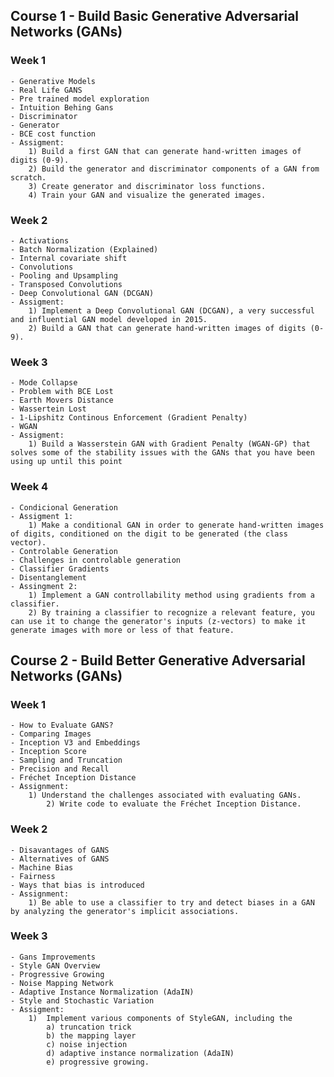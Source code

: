 ## Course 1 - Build Basic Generative Adversarial Networks (GANs)


### Week 1
	- Generative Models
	- Real Life GANS
	- Pre trained model exploration
	- Intuition Behing Gans
	- Discriminator
	- Generator
	- BCE cost function
	- Assigment:
		1) Build a first GAN that can generate hand-written images of digits (0-9).
		2) Build the generator and discriminator components of a GAN from scratch.
		3) Create generator and discriminator loss functions.
		4) Train your GAN and visualize the generated images.

### Week 2
	- Activations
	- Batch Normalization (Explained)
	- Internal covariate shift
	- Convolutions
	- Pooling and Upsampling
	- Transposed Convolutions
	- Deep Convolutional GAN (DCGAN)
	- Assigment:
		1) Implement a Deep Convolutional GAN (DCGAN), a very successful and influential GAN model developed in 2015.
		2) Build a GAN that can generate hand-written images of digits (0-9).
		

	
### Week 3 
	- Mode Collapse
	- Problem with BCE Lost
	- Earth Movers Distance
	- Wassertein Lost
	- 1-Lipshitz Continous Enforcement (Gradient Penalty)
	- WGAN
	- Assigment:
		1) Build a Wasserstein GAN with Gradient Penalty (WGAN-GP) that solves some of the stability issues with the GANs that you have been using up until this point
	
### Week 4
	- Condicional Generation
	- Assigment 1:
		1) Make a conditional GAN in order to generate hand-written images of digits, conditioned on the digit to be generated (the class vector). 
	- Controlable Generation
	- Challenges in controlable generation
	- Classifier Gradients
	- Disentanglement
	- Assingment 2:
		1) Implement a GAN controllability method using gradients from a classifier. 
		2) By training a classifier to recognize a relevant feature, you can use it to change the generator's inputs (z-vectors) to make it generate images with more or less of that feature.
		


## Course 2 - Build Better Generative Adversarial Networks (GANs) 

### Week 1 
	- How to Evaluate GANS?
	- Comparing Images
	- Inception V3 and Embeddings
	- Inception Score
	- Sampling and Truncation
	- Precision and Recall	
	- Fréchet Inception Distance
	- Assignment:
		1) Understand the challenges associated with evaluating GANs.
    		2) Write code to evaluate the Fréchet Inception Distance.
    		
### Week 2
	- Disavantages of GANS
	- Alternatives of GANS
	- Machine Bias
	- Fairness
	- Ways that bias is introduced
	- Assignment:
		1) Be able to use a classifier to try and detect biases in a GAN by analyzing the generator's implicit associations.
### Week 3
	- Gans Improvements
	- Style GAN Overview
	- Progressive Growing
	- Noise Mapping Network
	- Adaptive Instance Normalization (AdaIN)
	- Style and Stochastic Variation
	- Assigment:
		1)  Implement various components of StyleGAN, including the 
			a) truncation trick
			b) the mapping layer
			c) noise injection
			d) adaptive instance normalization (AdaIN)
			e) progressive growing.

